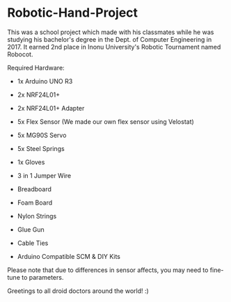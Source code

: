 # Robotic-Hand-Project

This was a school project which made with his classmates while he was studying his bachelor's degree in the Dept. of Computer Engineering in 2017. It earned 2nd place in Inonu University's Robotic Tournament named Robocot. 

Required Hardware:

* 1x Arduino UNO R3

* 2x NRF24L01+

* 2x NRF24L01+ Adapter 

* 5x Flex Sensor (We made our own flex sensor using Velostat)

* 5x MG90S Servo

* 5x Steel Springs

* 1x Gloves

* 3 in 1 Jumper Wire

* Breadboard

* Foam Board

* Nylon Strings

* Glue Gun

* Cable Ties

* Arduino Compatible SCM & DIY Kits


Please note that due to differences in sensor affects, you may need to fine-tune to parameters.

Greetings to all droid doctors around the world! :)
